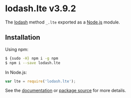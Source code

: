 # lodash.lte v3.9.2

The [lodash](https://lodash.com/) method `_.lte` exported as a [Node.js](https://nodejs.org/) module.

## Installation

Using npm:
```bash
$ {sudo -H} npm i -g npm
$ npm i --save lodash.lte
```

In Node.js:
```js
var lte = require('lodash.lte');
```

See the [documentation](https://lodash.com/docs#lte) or [package source](https://github.com/lodash/lodash/blob/3.9.2-npm-packages/lodash.lte) for more details.
